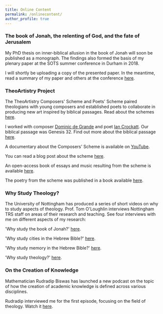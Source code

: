 ```yaml
---
title: Online Content
permalink: /onlinecontent/
author_profile: true
---
```


### The book of Jonah, the relenting of God, and the fate of Jerusalem
My PhD thesis on inner-biblical allusion in the book of Jonah will soon be published as a monograph. The findings also formed the basis of my plenary paper at the SOTS summer conference in Durham in 2018.

I will shortly be uploading a copy of the presented paper. In the meantime, read a summary of my paper and others at the conference [here](https://thinktheology.co.uk/blog/article/society_of_old_testament_study_summer_meeting_2018).



### TheoArtistry Project
The TheoArtistry Composers' Scheme and Poets' Scheme paired theologians with young composers and established poets to collaborate in producing new art inspired by biblical passages. Read about the schemes [here](https://theoartistry.org/projects/past-projects/#close).

I worked with composer [Dominic de Grande](http://www.dominicdegrande.com/) and poet [Ian Crockatt](https://stanzapoetry.org/festival/poets-artists/crockatt). Our biblical passage was Genesis 32. Find out more about the biblical passage [here](https://theoartistry.org/projects/past-projects/composers-scheme/genesis-32/). 

A documentary about the Composers' Scheme is available on [YouTube](https://www.youtube.com/watch?v=U2NoaJHcp2E&ab_channel=UniversityofStAndrews).

You can read a blog post about the scheme [here](https://artandtheology.org/2020/07/28/a-little-east-of-jordan-artful-devotion/).

An open-access book of essays and music resulting from the scheme is available [here](https://www.openbookpublishers.com/product/994).

The poetry from the scheme was published in a book available [here](http://www.tapsalteerie.co.uk/product/the-song-poems-of-biblical-theophany/).



### Why Study Theology?
The University of Nottingham has produced a series of short videos on why to study aspects of theology. Prof. Tom O'Loughlin interviews Nottingham TRS staff on areas of their research and teaching. See four interviews with me on different aspects of my research:

'Why study the book of Jonah?' [here](https://youtu.be/2-NACj4RYfM).

'Why study cities in the Hebrew Bible?' [here](https://youtu.be/YKc7NxhYxaU).

'Why study memory in the Hebrew Bible?' [here](https://youtu.be/kHyvfJzanTk).

'Why study theology?' [here](https://youtu.be/vjiFNVCOs4k).



### On the Creation of Knowledge
Mathematician Rudradip Biswas has launched a new podcast on the topic of how the creation of academic knowledge is defined across various disciplines.

Rudradip interviewed me for the first episode, focusing on the field of theology. Watch it [here](https://youtu.be/yHb-P1tLMeQ).
